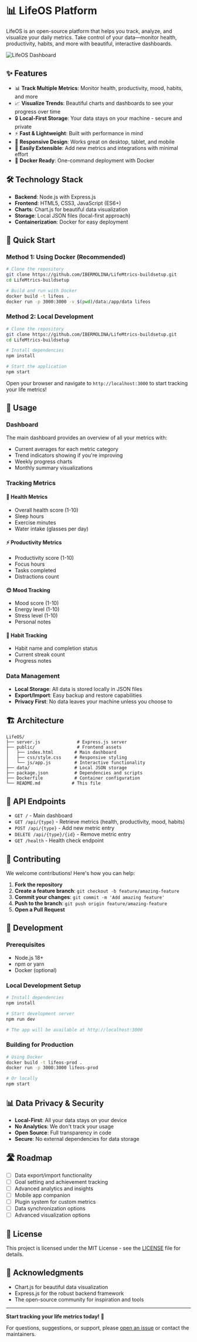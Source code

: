# 📊 LifeOS Platform

LifeOS is an open-source platform that helps you track, analyze, and visualize your daily metrics. Take control of your data—monitor health, productivity, habits, and more with beautiful, interactive dashboards.

![LifeOS Dashboard](https://img.shields.io/badge/LifeOS-Dashboard-blue?style=for-the-badge&logo=analytics)

## ✨ Features

- 📊 **Track Multiple Metrics**: Monitor health, productivity, mood, habits, and more
- 📈 **Visualize Trends**: Beautiful charts and dashboards to see your progress over time
- 🔒 **Local-First Storage**: Your data stays on your machine - secure and private
- ⚡ **Fast & Lightweight**: Built with performance in mind
- 📱 **Responsive Design**: Works great on desktop, tablet, and mobile
- 🔌 **Easily Extensible**: Add new metrics and integrations with minimal effort
- 🐳 **Docker Ready**: One-command deployment with Docker

## 🛠️ Technology Stack

- **Backend**: Node.js with Express.js
- **Frontend**: HTML5, CSS3, JavaScript (ES6+)
- **Charts**: Chart.js for beautiful data visualization
- **Storage**: Local JSON files (local-first approach)
- **Containerization**: Docker for easy deployment

## 🚀 Quick Start

### Method 1: Using Docker (Recommended)

```bash
# Clone the repository
git clone https://github.com/IBERMOLINA/LifeMtrics-buildsetup.git
cd LifeMtrics-buildsetup

# Build and run with Docker
docker build -t lifeos .
docker run -p 3000:3000 -v $(pwd)/data:/app/data lifeos
```

### Method 2: Local Development

```bash
# Clone the repository
git clone https://github.com/IBERMOLINA/LifeMtrics-buildsetup.git
cd LifeMtrics-buildsetup

# Install dependencies
npm install

# Start the application
npm start
```

Open your browser and navigate to `http://localhost:3000` to start tracking your life metrics!

## 📖 Usage

### Dashboard
The main dashboard provides an overview of all your metrics with:
- Current averages for each metric category
- Trend indicators showing if you're improving
- Weekly progress charts
- Monthly summary visualizations

### Tracking Metrics

#### 🏥 Health Metrics
- Overall health score (1-10)
- Sleep hours
- Exercise minutes
- Water intake (glasses per day)

#### ⚡ Productivity Metrics
- Productivity score (1-10)
- Focus hours
- Tasks completed
- Distractions count

#### 😊 Mood Tracking
- Mood score (1-10)
- Energy level (1-10)
- Stress level (1-10)
- Personal notes

#### 🎯 Habit Tracking
- Habit name and completion status
- Current streak count
- Progress notes

### Data Management
- **Local Storage**: All data is stored locally in JSON files
- **Export/Import**: Easy backup and restore capabilities
- **Privacy First**: No data leaves your machine unless you choose to

## 🏗️ Architecture

```
LifeOS/
├── server.js              # Express.js server
├── public/                # Frontend assets
│   ├── index.html        # Main dashboard
│   ├── css/style.css     # Responsive styling
│   └── js/app.js         # Interactive functionality
├── data/                 # Local JSON storage
├── package.json          # Dependencies and scripts
├── Dockerfile            # Container configuration
└── README.md            # This file
```

## 🔧 API Endpoints

- `GET /` - Main dashboard
- `GET /api/{type}` - Retrieve metrics (health, productivity, mood, habits)
- `POST /api/{type}` - Add new metric entry
- `DELETE /api/{type}/{id}` - Remove metric entry
- `GET /health` - Health check endpoint

## 🤝 Contributing

We welcome contributions! Here's how you can help:

1. **Fork the repository**
2. **Create a feature branch**: `git checkout -b feature/amazing-feature`
3. **Commit your changes**: `git commit -m 'Add amazing feature'`
4. **Push to the branch**: `git push origin feature/amazing-feature`
5. **Open a Pull Request**

## 📝 Development

### Prerequisites
- Node.js 18+ 
- npm or yarn
- Docker (optional)

### Local Development Setup
```bash
# Install dependencies
npm install

# Start development server
npm run dev

# The app will be available at http://localhost:3000
```

### Building for Production
```bash
# Using Docker
docker build -t lifeos-prod .
docker run -p 3000:3000 lifeos-prod

# Or locally
npm start
```

## 📊 Data Privacy & Security

- **Local-First**: All your data stays on your device
- **No Analytics**: We don't track your usage
- **Open Source**: Full transparency in code
- **Secure**: No external dependencies for data storage

## 🛣️ Roadmap

- [ ] Data export/import functionality
- [ ] Goal setting and achievement tracking
- [ ] Advanced analytics and insights
- [ ] Mobile app companion
- [ ] Plugin system for custom metrics
- [ ] Data synchronization options
- [ ] Advanced visualization options

## 📄 License

This project is licensed under the MIT License - see the [LICENSE](LICENSE) file for details.

## 🙏 Acknowledgments

- Chart.js for beautiful data visualization
- Express.js for the robust backend framework
- The open-source community for inspiration and tools

---

**Start tracking your life metrics today!** 🚀

For questions, suggestions, or support, please [open an issue](https://github.com/IBERMOLINA/LifeMtrics-buildsetup/issues) or contact the maintainers.
